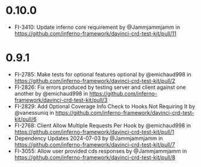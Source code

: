 # 0.10.0
* FI-3410: Update inferno core requirement by @Jammjammjamm in https://github.com/inferno-framework/davinci-crd-test-kit/pull/11

# 0.9.1
* FI-2785: Make tests for optional features optional by @emichaud998 in https://github.com/inferno-framework/davinci-crd-test-kit/pull/2
* FI-2826: Fix errors produced by testing server and client against one another by @emichaud998 in https://github.com/inferno-framework/davinci-crd-test-kit/pull/3
* FI-2829: Add Optional Coverage Info Check to Hooks Not Requiring It by @vanessuniq in https://github.com/inferno-framework/davinci-crd-test-kit/pull/6
* FI-2768: Client Allow Multiple Requests Per Hook by @emichaud998 in https://github.com/inferno-framework/davinci-crd-test-kit/pull/1
* Dependency Updates 2024-07-03 by @Jammjammjamm in https://github.com/inferno-framework/davinci-crd-test-kit/pull/7
* FI-3055: Allow user provided cds responses by @Jammjammjamm in https://github.com/inferno-framework/davinci-crd-test-kit/pull/8
